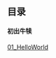 ## 目录



#### 初出牛犊

[01_HelloWorld](https://github.com/GraySilver/go_note/blob/master/01_helloWorld.md)